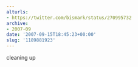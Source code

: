 ```yaml
---
alturls:
- https://twitter.com/bismark/status/270995732
archive:
- 2007-09
date: '2007-09-15T18:45:23+00:00'
slug: '1189881923'
---
```


cleaning up

